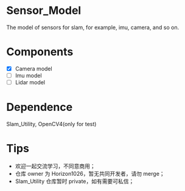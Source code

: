 # Sensor_Model
The model of sensors for slam, for example, imu, camera, and so on.

# Components
- [x] Camera model
- [ ] Imu model
- [ ] Lidar model

# Dependence
Slam_Utility, OpenCV4(only for test)

# Tips
- 欢迎一起交流学习，不同意商用；
- 仓库 owner 为 Horizon1026，暂无共同开发者，请勿 merge；
- Slam_Utility 仓库暂时 private，如有需要可私信；
